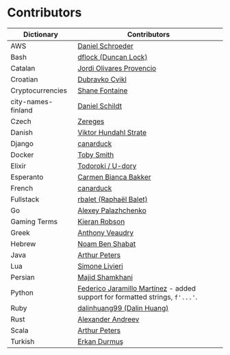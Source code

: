 # Contributors

| Dictionary         | Contributors                                                                                                  |
| ------------------ | ------------------------------------------------------------------------------------------------------------- |
| AWS                | [Daniel Schroeder](https://github.com/udondan)                                                                |
| Bash               | [dflock (Duncan Lock)](https://github.com/dflock)                                                             |
| Catalan            | [Jordi Olivares Provencio](https://github.com/jordiolivares)                                                  |
| Croatian           | [Dubravko Cvikl](https://github.com/dcvikl)                                                                   |
| Cryptocurrencies   | [Shane Fontaine](https://github.com/shanefontaine)                                                            |
| city-names-finland | [Daniel Schildt](https://github.com/d2s)                                                                      |
| Czech              | [Zereges](https://github.com/Zereges)                                                                         |
| Danish             | [Viktor Hundahl Strate](https://github.com/viktorstrate)                                                      |
| Django             | [canarduck](https://github.com/canarduck)                                                                     |
| Docker             | [Toby Smith](https://github.com/tobysmith568)                                                                 |
| Elixir             | [Todoroki / U-dory](https://github.com/ndac-todoroki)                                                         |
| Esperanto          | [Carmen Bianca Bakker](https://github.com/carmenbianca)                                                       |
| French             | [canarduck](https://github.com/canarduck)                                                                     |
| Fullstack          | [rbalet (Raphaël Balet)](https://github.com/rbalet)                                                           |
| Go                 | [Alexey Palazhchenko](https://github.com/AlekSi)                                                              |
| Gaming Terms                 | [Kieran Robson](https://github.com/KieranRobson)                                                              |
| Greek              | [Anthony Veaudry](https://github.com/anthony0030)                                                             |
| Hebrew             | [Noam Ben Shabat](https://github.com/benshabatnoam)                                                           |
| Java               | [Arthur Peters](https://github.com/arthurp)                                                                   |
| Lua                | [Simone Livieri](https://github.com/dwenegar)                                                                 |
| Persian            | [Majid Shamkhani](https://github.com/Majid110)                                                                |
| Python             | [Federico Jaramillo Martínez](https://github.com/jmfederico) - added support for formatted strings, `f'...'`. |
| Ruby               | [dalinhuang99 (Dalin Huang)](https://github.com/dalinhuang99)                                                 |
| Rust               | [Alexander Andreev](https://github.com/andreevlex)                                                            |
| Scala              | [Arthur Peters](https://github.com/arthurp)                                                                   |
| Turkish            | [Erkan Durmuş](https://github.com/derkan)                                                                     |

<!--
    cspell:words Alexander Andreev
    cspell:words Alexey Palazhchenko
    cspell:words Anthony Veaudry
    cspell:words canarduck
    cspell:words Carmen Bianca Bakker
    cspell:words dalinhuang Dalin Huang
    cspell:words Daniel Schildt
    cspell:words dflock
    cspell:words Dubravko Cvikl
    cspell:words Erkan Durmuş
    cspell:words Federico Jaramillo Martínez
    cspell:words Fullstack
    cspell:words Jordi Olivares Provencio
    cspell:words Majid Shamkhani
    cspell:words Noam Ben Shabat
    cspell:words rbalet Raphaël Balet
    cspell:words Shane Fontaine
    cspell:words Simone Livieri
    cspell:words Todoroki / U-dory
    cspell:words Viktor Hundahl Strate
    cspell:words Zereges
-->
